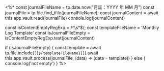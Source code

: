 <%*
const journalFileName = tp.date.now("月誌：YYYY 年 MM 月")
const journalFile = tp.file.find_tfile(journalFileName);
const journalContent = await this.app.vault.read(journalFile)
console.log(journalContent)

const isContentEmptyRegExp = /^\s*$/;
const templateFileName = 'Monthly Log Template'
const isJournalFileEmpty = isContentEmptyRegExp.test(journalContent)

if (isJournalFileEmpty) {
  const template = await tp.file.include(`[[${templateFileName}]]`)
  await this.app.vault.process(journalFile, (data) => (data = template))
} else {
  console.log('not empty')
}
%>